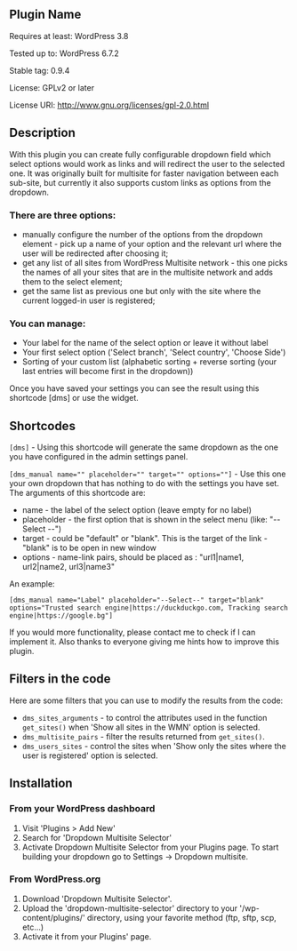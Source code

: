  ## Plugin Name
Requires at least: WordPress 3.8

Tested up to: WordPress 6.7.2

Stable tag: 0.9.4

License: GPLv2 or later

License URI: http://www.gnu.org/licenses/gpl-2.0.html

## Description

With this plugin you can create fully configurable dropdown field which select options would work as links and will redirect the user to the selected one. It was originally built for multisite for faster navigation between each sub-site, but currently it also supports custom links as options from the dropdown. 

### There are three options:

* manually configure the number of the options from the dropdown element - pick up a name of your option and the relevant url where the user will be redirected after choosing it;
* get any list of all sites from WordPress Multisite network - this one picks the names of all your sites that are in the multisite network and adds them to the select element;
* get the same list as previous one but only with the site where the current logged-in user is registered;

### You can manage:
* Your label for the name of the select option or leave it without label
* Your first select option ('Select branch', 'Select country', 'Choose Side')
* Sorting of your custom list (alphabetic sorting + reverse sorting (your last entries will become first in the dropdown))

Once you have saved your settings you can see the result using this shortcode [dms] or use the widget.

## Shortcodes
`[dms]` - Using this shortcode will generate the same dropdown as the one you have configured in the admin settings panel.


`[dms_manual name="" placeholder="" target="" options=""]` - Use this one your own dropdown that has nothing to do with the settings you have set. The arguments of this shortcode are:
* name - the label of the select option (leave empty for no label)
* placeholder - the first option that is shown in the select menu (like: "--  Select --")
* target - could be "default" or "blank". This is the target of the link - "blank" is to be open in new window
* options - name-link pairs, should be placed as : "url1|name1, url2|name2, url3|name3"

An example:

```
[dms_manual name="Label" placeholder="--Select--" target="blank" options="Trusted search engine|https://duckduckgo.com, Tracking search engine|https://google.bg"]
```

If you would more functionality, please contact me to check if I can implement it. Also thanks to everyone giving me hints how to improve this plugin.

## Filters in the code
Here are some filters that you can use to modify the results from the code:
* `dms_sites_arguments` - to control the attributes used in the function `get_sites()` when 'Show all sites in the WMN' option is selected.
* `dms_multisite_pairs` - filter the results returned from `get_sites()`.
* `dms_users_sites` - control the sites when 'Show only the sites where the user is registered' option is selected.


## Installation
### From your WordPress dashboard 
1. Visit 'Plugins > Add New'
2. Search for 'Dropdown Multisite Selector'
3. Activate Dropdown Multisite Selector from your Plugins page. To start building your dropdown go to Settings -> Dropdown multisite.

### From WordPress.org
1. Download 'Dropdown Multisite Selector'.
1. Upload the 'dropdown-multisite-selector' directory to your '/wp-content/plugins/' directory, using your favorite method (ftp, sftp, scp, etc...)
1. Activate it from your Plugins' page.

